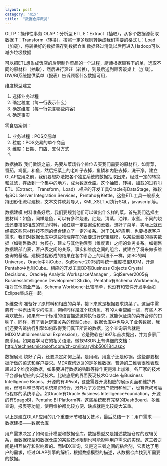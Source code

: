 ```yaml
---
layout: post
category: "mix"
title:  "数据仓库概览"
---
```


OLTP：操作性事务
OLAP：分析型
ETL
E：Extract（抽取），从多个数据源获取数据
T：Transform（转换），按照一定的规则转换成我们需要的格式
L：Load（加载），将转换好的数据保存到数据仓库
数据经过清洗以后再进入Hadoop可以减少垃圾数据

可以把ETL想象成饭店的后厨制作菜品的一个过程，厨师根据顾客下的单，选取不同的原材料（抽取），然后进行烹饪（转换），到最后送到顾客饭桌上（加载）。
DW/BI系统提供菜单（报表）告诉顾客什么数据可用，

维度模型建立
1. 选择业务过程
2. 确定粒度（每一行表示什么）
3. 确定维度（每一行包含哪些内容）
4. 确定事实

零食店案例：
1. 业务过程：POS交易单
2. 粒度：POS交易的单个商品
3. 维度：日期、门店、支付方式
4. 

数据抽取
我们做饭之前，先要从菜场各个摊位去买我们需要的原材料，如青菜，番茄，鸡蛋，和鱼，然后把菜上的老叶子去掉，鱼鳞和内脏去掉，洗干净。建立OLAP应用之前，我们要想办法把各个独立系统的数据抽取出来，经过一定的转换和过滤，存放到一个集中的地方，成为数据仓库。这个抽取，转换，加载的过程叫ETL（Extract， Transform，Load）.相应的开发工具Oracle有DataStage，微软有SQL Server Integration Services，Pentaho有Kettle。这些ETL工具一般都支持图形化流程建模，文本文件映射导入，XML,XSLT,可执行SQL，javascript等。


数据建模
材料准备好后，我们要规划他们可以做出什么样的菜。首先我们选择主要材料：如鱼，同样是鱼，可以有多种烧法，红烧，清蒸，油炸，水煮。不同的烧法还要搭配相应的辅助材料，如红烧一定要酱油和葱姜。想好了菜单，实际上就已经把这些原材料按不同的组合建立了一定的关系。对于OLAP应用，也要根据客户需求，我们对数据仓库中这些物理存在的表要进行逻辑建模，以某些重要的事实数据（如销售数据）为核心，建立与其他物理表（维度表）之间的业务关系。如销售数据跟部门表，客户表之间的关系。事实和维度之间的组合，就建立了将来做多维查询的基础。建模过程形成的结果在各中平台上的叫法不一样，如BO的叫Universe，Oracle中叫Cube，SqlServer2005的叫统一维度模型UDM，开源Pentaho中也叫Cube。相应的开发工具BO有Business Objects Crystal Decisions，Oracle有 Analytic WorkspaceManager ，SqlServer2005有BusinessIntelligence Development Studio，Pentaho有Schema Workbench。相对其他商业产品，Schema Workbench比较简单，也没有和软件开发平台如Eclipse集成在一起。

 

多维查询
准备好了原材料和相应的菜单，接下来就是根据要求烧菜了。这当中需要有一种表达需求的语言，例如同样是这个红烧鱼，有的人希望甜一些，有些人不喜欢放葱。如果有一个标准的语言描述这种执行要求，就能保证烧的菜符合你的口味了。同样，有了表达逻辑关系的模型Cube，数据仓库中也导入了业务数据，我们还要告诉执行引擎如何取得我们真正所要的数据。这个查询语言就是MDX(Multidimensional Expression)，它是微软在1997年首次提出，并为多家厂商采用。如果要学习它的相关语法，微软MSDN上有详细的文档：http://technet.microsoft.com/zh-cn/library/bb500184.aspx

 

数据展现
烧好了菜，还要决定如何上菜，是用碗，用盘子还是砂锅，这些都要根据所做的菜式和客户要求。MDX查询返回的是多维数据，普通的二维表很难表现超过2个维度的数据，如果要进行数据的钻取等操作更是难上加难。各厂家的技术平台都有想应的实现技术。比较底层的界面表现技术Oracle 有Business Intelligence Beans，开源的有JPivot，这些需要开发相应的展示页面和维护界面，但可以和已有的系统紧密结合。另外为了方便用户使用和维护，也有做成可运行程序的系统平台。如Oracle有Oracle Business IntelligenceFoundation，开源的有SpagoBI，Pentaho BI Platform等。这些系统都有完整的DashBoard，多维查询，报表等功能，使用维护都比较方便，缺点就是比较庞大笨重。


以上是建立OLAP应用的几个重要环节和相关技术，最后总结一下：用户需求——数据建模——数据仓库

 

用户需求决定了如何设计模型和数据仓库，数据模型又是描述数据仓库的逻辑关系，而数据模型和数据仓库的某些技术限制也可能影响用户需求的实现。这三者之间是相互依存和影响着的。而MDX查询，又是这三者之间的粘合剂，它表达了用户的需求，经过OLAP引擎的解析，根据数据模型的描述，从数据仓库找到所需要的数据。